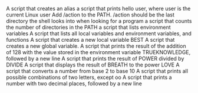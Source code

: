 A script that creates an alias
a script that prints hello user, where user is the current Linux user
Add /action to the PATH. /action should be the last directory the shell looks into when looking for a program
a script that counts the number of directories in the PATH
a script that lists environment variables
A script that lists all local variables and environment variables, and functions
A script that creates a new local variable BEST
A script that creates a new global variable.
A script that prints the result of the addition of 128 with the value stored in the environment variable TRUEKNOWLEDGE, followed by a new line
A script that prints the result of POWER divided by DIVIDE
A script that displays the result of BREATH to the power LOVE
A script that converts a number from base 2 to base 10
A script that prints all possible combinations of two letters, except oo
A script that prints a number with two decimal places, followed by a new line
